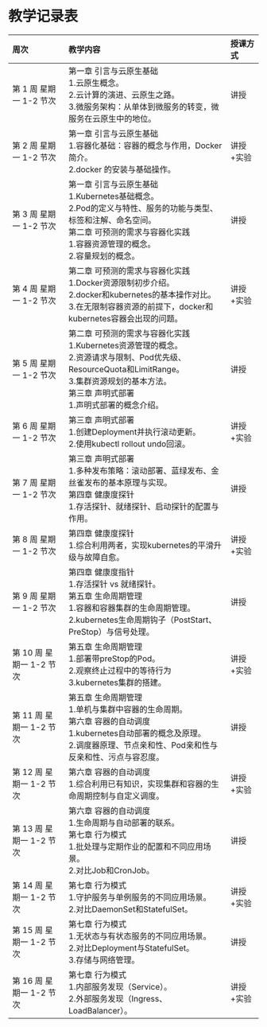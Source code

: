 # 教学记录表

| 周次 | 教学内容 | 授课方式 |
| :---- | :---- | :---- |
| 第 1 周 星期一 1-2 节次 | 第一章 引言与云原生基础<br>1.云原生概念。<br>2.云计算的演进、云原生之路。<br>3.微服务架构：从单体到微服务的转变，微服务在云原生中的地位。 | 讲授 |
| 第 2 周 星期一 1-2 节次 | 第一章 引言与云原生基础<br>1.容器化基础：容器的概念与作用，Docker简介。<br>2.docker 的安装与基础操作。 | 讲授+实验 |
| 第 3 周 星期一 1-2 节次 | 第一章 引言与云原生基础<br>1.Kubernetes基础概念。<br>2.Pod的定义与特性、服务的功能与类型、标签和注解、命名空间。<br>第二章 可预测的需求与容器化实践<br>1.容器资源管理的概念。<br>2.容量规划的概念。 | 讲授 |
| 第 4 周 星期一 1-2 节次 | 第二章 可预测的需求与容器化实践<br>1.Docker资源限制初步介绍。<br>2.docker和kubernetes的基本操作对比。<br>3.在无限制容器资源的前提下，docker和kubernetes容器会出现的问题。 | 讲授+实验 |
| 第 5 周 星期一 1-2 节次 | 第二章 可预测的需求与容器化实践<br>1.Kubernetes资源管理的概念。<br>2.资源请求与限制、Pod优先级、ResourceQuota和LimitRange。<br>3.集群资源规划的基本方法。<br>第三章 声明式部署<br>1.声明式部署的概念介绍。 | 讲授 |
| 第 6 周 星期一 1-2 节次 | 第三章 声明式部署<br>1.创建Deployment并执行滚动更新。<br>2.使用kubectl rollout undo回滚。 | 讲授+实验 |
| 第 7 周 星期一 1-2 节次 | 第三章 声明式部署<br>1.多种发布策略：滚动部署、蓝绿发布、金丝雀发布的基本原理与实现。<br>第四章 健康度探针<br>1.存活探针、就绪探针、启动探针的配置与作用。 | 讲授 |
| 第 8 周 星期一 1-2 节次 | 第四章 健康度探针<br>1.综合利用两者，实现kubernetes的平滑升级与故障自愈。 | 讲授+实验 |
| 第 9 周 星期一 1-2 节次 | 第四章 健康度指针<br>1.存活探针 vs 就绪探针。<br>第五章 生命周期管理<br>1.容器和容器集群的生命周期管理。<br>2.kubernetes生命周期钩子（PostStart、PreStop）与信号处理。 | 讲授 |
| 第 10 周 星期一 1-2 节次 | 第五章 生命周期管理<br>1.部署带preStop的Pod。<br>2.观察终止过程中的等待行为<br>3.kubernetes集群的搭建。 | 讲授+实验 |
| 第 11 周 星期一 1-2 节次 | 第五章 生命周期管理<br>1.单机与集群中容器的生命周期。<br>第六章 容器的自动调度<br>1.kubernetes自动部署的概念及原理。<br>2.调度器原理、节点亲和性、Pod亲和性与反亲和性、污点与容忍度。 | 讲授 |
| 第 12 周 星期一 1-2 节次 | 第六章 容器的自动调度<br>1.综合利用已有知识，实现集群和容器的生命周期控制与自定义调度。 | 讲授+实验 |
| 第 13 周 星期一 1-2 节次 | 第六章 容器的自动调度<br>1.生命周期与自动部署的联系。<br>第七章 行为模式<br>1.批处理与定期作业的配置和不同应用场景。<br>2.对比Job和CronJob。 | 讲授 |
| 第 14 周 星期一 1-2 节次 | 第七章 行为模式<br>1.守护服务与单例服务的不同应用场景。<br>2.对比DaemonSet和StatefulSet。 | 讲授+实验 |
| 第 15 周 星期一 1-2 节次 | 第七章 行为模式<br>1.无状态与有状态服务的不同应用场景。<br>2.对比Deployment与StatefulSet。<br>3.存储与网络管理。 | 讲授 |
| 第 16 周 星期一 1-2 节次 | 第七章 行为模式<br>1.内部服务发现（Service）。<br>2.外部服务发现（Ingress、LoadBalancer）。 | 讲授+实验 |
